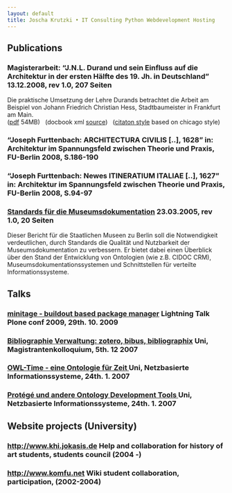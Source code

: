 ```yaml
---
layout: default
title: Joscha Krutzki • IT Consulting Python Webdevelopment Hosting
--- 
```


## Publications

<h3 class="title1 last">
Magisterarbeit: “J.N.L. Durand
und sein Einfluss auf die
Architektur in der ersten Hälfte
des 19. Jh. in Deutschland” 
     <span class="item_meta quiet last">
              13.12.2008, rev 1.0, 207 Seiten
     </span> 
</h3><p>Die praktische Umsetzung der Lehre Durands betrachtet die Arbeit am Beispiel von Johann Friedrich Christian Hess, Stadtbaumeister in Frankfurt am Main.<br />
(<a href="docs/Magisterarbeit.pdf">pdf</a> 54MB) &nbsp; (docbook xml <a type="application/docbook+xml" href="docs/Magisterarbeit.xml">source</a>) &nbsp; (<a href="docs/chicago-author-date_de.csl">citaton style</a> based on chicago style)
</p>
 


<h3 class="title1 last">
“Joseph Furttenbach: ARCHITECTURA CIVILIS [..], 1628”
     <span class="item_meta quiet last">
   in: Architektur im Spannungsfeld zwischen Theorie und Praxis, FU-Berlin 2008, S.186-190
     </span> 
</h3>     


<h3 class="title1 last">
“Joseph Furttenbach: Newes ITINERATIUM ITALIAE [..], 1627” 
     <span class="item_meta quiet last">
in: Architektur im Spannungsfeld zwischen Theorie und Praxis, FU-Berlin 2008, S.94-97
     </span> 
</h3>    


<h3 class="title1 last">
 <a href="http://www.khi.jokasis.de/infos/Standards_fuer_die_Museumsdokumentation.pdf/view">Standards für die Museumsdokumentation</a>
     <span class="item_meta quiet last">
        23.03.2005, rev 1.0, 20 Seiten
     </span> 
</h3> 
   Dieser Bericht für die Staatlichen Museen zu Berlin soll die Notwendigkeit verdeutlichen, durch Standards die Qualität und Nutzbarkeit der Museumsdokumentation zu verbessern.
   Er bietet dabei einen Überblick über den Stand der Entwicklung von Ontologien (wie z.B. CIDOC CRM), Museumsdokumentationssystemen und Schnittstellen für verteilte Informationssysteme.
   



## Talks 

<h3 class="title1 last">
<a href="talks/minitage/minitage.html">minitage - buildout based package manager</a>
     <span class="item_meta quiet last">
        Lightning Talk Plone conf 2009, 29th. 10. 2009
     </span> 
</h3>  

<h3 class="title1 last">
<a href="talks/referatBibliographyTools/BibliographyTools.html">Bibliographie Verwaltung: zotero, bibus, bibliographix</a>
     <span class="item_meta quiet last">
        Uni, Magistrantenkolloquium, 5th. 12 2007
     </span> 
</h3> 

<h3 class="title1 last">
<a href="talks/owl-time/owl-time.html"> OWL-Time - eine Ontologie für Zeit </a>
     <span class="item_meta quiet last">
        Uni, Netzbasierte Informationssysteme, 24th. 1. 2007
     </span> 
</h3>  

<h3 class="title1 last">
<a href="talks/owl-editor/protege.html">Protégé und andere Ontology Development Tools </a>
     <span class="item_meta quiet last">
        Uni, Netzbasierte Informationssysteme, 24th. 1. 2007
     </span> 
</h3>   

## Website projects (University)

<h3 class="title1 last">
<a href="http://www.khi.jokasis.de">http://www.khi.jokasis.de</a>
     <span class="item_meta quiet last">
        Help and collaboration for history of art students, students council (2004 -)
     </span> 
</h3>    

<h3 class="title1 last">
<a href="http://www.komfu.net">http://www.komfu.net</a>
     <span class="item_meta quiet last">
        Wiki student collaboration, participation, (2002-2004) 
     </span> 
</h3>      


